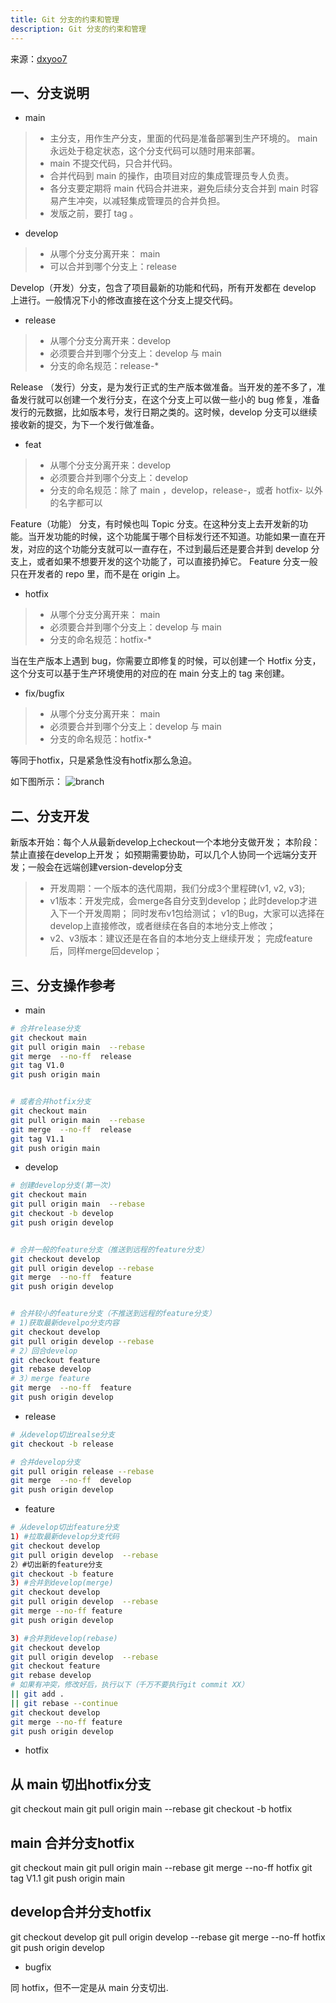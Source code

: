 ```yaml
---
title: Git 分支的约束和管理
description: Git 分支的约束和管理
---
```


来源：[dxyoo7](https://dxyoo7.github.io/2016/09/22/git-branch-manage/)

## 一、分支说明

- main

> - 主分支，用作生产分支，里面的代码是准备部署到生产环境的。 main  永远处于稳定状态，这个分支代码可以随时用来部署。
> - main  不提交代码，只合并代码。
> - 合并代码到 main 的操作，由项目对应的集成管理员专人负责。
> - 各分支要定期将 main  代码合并进来，避免后续分支合并到 main  时容易产生冲突，以减轻集成管理员的合并负担。
> - 发版之前，要打 tag 。

- develop

> - 从哪个分支分离开来： main
> - 可以合并到哪个分支上：release

Develop（开发）分支，包含了项目最新的功能和代码，所有开发都在 develop 上进行。一般情况下小的修改直接在这个分支上提交代码。

- release

> - 从哪个分支分离开来：develop
> - 必须要合并到哪个分支上：develop 与 main
> - 分支的命名规范：release-\*

Release （发行）分支，是为发行正式的生产版本做准备。当开发的差不多了，准备发行就可以创建一个发行分支，在这个分支上可以做一些小的 bug 修复，准备发行的元数据，比如版本号，发行日期之类的。这时候，develop 分支可以继续接收新的提交，为下一个发行做准备。

- feat

> - 从哪个分支分离开来：develop
> - 必须要合并到哪个分支上：develop
> - 分支的命名规范：除了 main ，develop，release-，或者 hotfix- 以外的名字都可以

Feature（功能） 分支，有时候也叫 Topic 分支。在这种分支上去开发新的功能。当开发功能的时候，这个功能属于哪个目标发行还不知道。功能如果一直在开发，对应的这个功能分支就可以一直存在，不过到最后还是要合并到 develop 分支上，或者如果不想要开发的这个功能了，可以直接扔掉它。
Feature 分支一般只在开发者的 repo 里，而不是在 origin 上。

- hotfix

> - 从哪个分支分离开来： main
> - 必须要合并到哪个分支上：develop 与 main
> - 分支的命名规范：hotfix-\*

当在生产版本上遇到 bug，你需要立即修复的时候，可以创建一个 Hotfix 分支，这个分支可以基于生产环境使用的对应的在 main  分支上的 tag 来创建。

- fix/bugfix

> - 从哪个分支分离开来： main
> - 必须要合并到哪个分支上：develop 与 main
> - 分支的命名规范：hotfix-\*

等同于hotfix，只是紧急性没有hotfix那么急迫。

如下图所示：
![branch](/images/git_branch.png)

## 二、分支开发

新版本开始：每个人从最新develop上checkout一个本地分支做开发；
本阶段：禁止直接在develop上开发； 如预期需要协助，可以几个人协同一个远端分支开发；一般会在远端创建version-develop分支

> - 开发周期：一个版本的迭代周期，我们分成3个里程碑\(v1, v2, v3\);
> - v1版本：开发完成，会merge各自分支到develop；此时develop才进入下一个开发周期； 同时发布v1包给测试； v1的Bug，大家可以选择在develop上直接修改，或者继续在各自的本地分支上修改；
> - v2、v3版本：建议还是在各自的本地分支上继续开发； 完成feature后，同样merge回develop；

## 三、分支操作参考

- main

```bash
# 合并release分支
git checkout main 
git pull origin main  --rebase
git merge  --no-ff  release
git tag V1.0
git push origin main 


# 或者合并hotfix分支
git checkout main 
git pull origin main  --rebase
git merge  --no-ff  release
git tag V1.1
git push origin main 
```

- develop

```bash
# 创建develop分支(第一次)
git checkout main 
git pull origin main  --rebase
git checkout -b develop
git push origin develop


# 合并一般的feature分支（推送到远程的feature分支）
git checkout develop
git pull origin develop --rebase
git merge  --no-ff  feature
git push origin develop


# 合并较小的feature分支（不推送到远程的feature分支）
# 1)获取最新develpo分支内容
git checkout develop
git pull origin develop --rebase
# 2）回合develop
git checkout feature
git rebase develop
# 3）merge feature
git merge  --no-ff  feature
git push origin develop
```

- release

```bash
# 从develop切出realse分支
git checkout -b release

# 合并develop分支
git pull origin release --rebase
git merge  --no-ff  develop
git push origin develop
```

- feature

```bash
# 从develop切出feature分支
1) #拉取最新develop分支代码
git checkout develop
git pull origin develop  --rebase
2）#切出新的feature分支
git checkout -b feature
3) #合并到develop(merge)
git checkout develop
git pull origin develop  --rebase
git merge --no-ff feature
git push origin develop

3) #合并到develop(rebase)
git checkout develop
git pull origin develop  --rebase
git checkout feature
git rebase develop
# 如果有冲突，修改好后，执行以下（千万不要执行git commit XX）
|| git add .
|| git rebase --continue
git checkout develop
git merge --no-ff feature
git push origin develop
```

- hotfix

## 从 main 切出hotfix分支

git checkout main
git pull origin main  --rebase
git checkout -b hotfix

## main 合并分支hotfix

git checkout main
git pull origin main  --rebase
git merge  --no-ff  hotfix
git tag V1.1
git push origin main

## develop合并分支hotfix

git checkout develop
git pull origin develop --rebase
git merge  --no-ff  hotfix
git push origin develop

- bugfix

同 hotfix，但不一定是从 main 分支切出.
